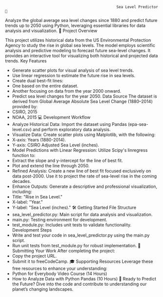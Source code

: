                                                        Sea Level Predictor 🌊

Analyze the global average sea level changes since 1880 and predict future trends up to 2050 using Python, leveraging essential libraries for data analysis and visualization.
                                                       📖 Project Overview

This project utilizes historical data from the US Environmental Protection Agency to study the rise in global sea levels. The model employs scientific analysis and predictive modeling to forecast future sea-level changes. It provides an interactive tool for visualizing both historical and projected data trends.
                                                           Key Features
- Generate scatter plots for visual analysis of sea level trends.
- Use linear regression to estimate the future rise in sea levels.
- Create dual best-fit lines:
- One based on the entire dataset.
- Another focusing on data from the year 2000 onward.
- Predict sea level changes for the year 2050.
                                                            Data Source
The dataset is derived from Global Average Absolute Sea Level Change (1880–2014) provided by:
- CSIRO, 2015
- NOAA, 2015
💻 Development Workflow
- Analyze Historical Data:
Import the dataset using Pandas (epa-sea-level.csv) and perform exploratory data analysis.
- Visualize Data:
Create scatter plots using Matplotlib, with the following:
- X-axis: Years (1880-2014).
- Y-axis: CSIRO Adjusted Sea Level (inches).
- Model Predictions with Linear Regression:
Utilize Scipy's linregress function to:
- Extract the slope and y-intercept for the line of best fit.
- Plot and extend the line through 2050.
- Refined Analysis:
Create a new line of best fit focused exclusively on data post-2000. Use it to project the rate of sea-level rise in the coming decades.
- Enhance Outputs:
Generate a descriptive and professional visualization, including:
- Title: "Rise in Sea Level."
- X-label: "Year."
- Y-label: "Sea Level (inches)."
🛠️ Getting Started
File Structure
- sea_level_predictor.py: Main script for data analysis and visualization.
- main.py: Testing environment for development.
- test_module.py: Includes unit tests to validate functionality.
Development Steps
- Write and test your code in sea_level_predictor.py using the main.py script.
- Run unit tests from test_module.py for robust implementation.
🔗 Submitting Your Work
After completing the project:
- Copy the project URL.
- Submit it to freeCodeCamp.
🎓 Supporting Resources
Leverage these free resources to enhance your understanding:
- Python for Everybody Video Course (14 Hours)
- How to Analyze Data with Python Pandas (10 Hours)
🚀 Ready to Predict the Future?
Dive into the code and contribute to understanding our planet’s changing landscapes.


